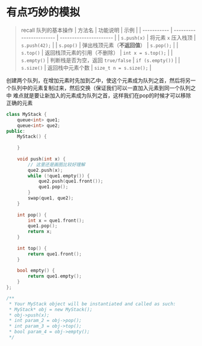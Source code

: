 # 有点巧妙的模拟
> recall
> 队列的基本操作
> | 方法名         | 功能说明                    | 示例                     |
| ----------- | ----------------------- | ---------------------- |
| `s.push(x)` | 将元素 `x` 压入栈顶            | `s.push(42);`          |
| `s.pop()`   | 弹出栈顶元素（**不返回值**）        | `s.pop();`             |
| `s.top()`   | 返回栈顶元素的引用（不删除）          | `int x = s.top();`     |
| `s.empty()` | 判断栈是否为空，返回 `true/false` | `if (s.empty())`       |
| `s.size()`  | 返回栈中元素个数                | `size_t n = s.size();` |

创建两个队列，在增加元素时先加到乙中，使这个元素成为队列之首，然后将另一个队列中的元素复制过来，然后交换（保证我们可以一直加入元素到同一个队列之中
难点就是要让新加入的元素成为队列之首，这样我们在pop的时候才可以移除正确的元素
```c++
class MyStack {
    queue<int> que1;
    queue<int> que2;
public:
    MyStack() {
        
    }
    
    void push(int x) {
        // 这里还是画图比较好理解
        que2.push(x);
        while (!que1.empty()) {
            que2.push(que1.front());
            que1.pop();
        }
        swap(que1, que2);
    }
    
    int pop() {
        int x = que1.front();
        que1.pop();
        return x;
    }
    
    int top() {
        return que1.front();
    }
    
    bool empty() {
        return que1.empty();
    }
};

/**
 * Your MyStack object will be instantiated and called as such:
 * MyStack* obj = new MyStack();
 * obj->push(x);
 * int param_2 = obj->pop();
 * int param_3 = obj->top();
 * bool param_4 = obj->empty();
 */
```